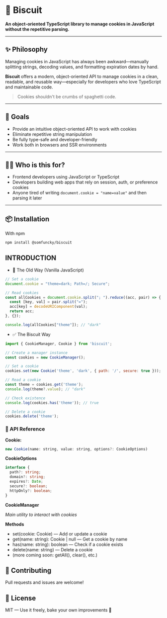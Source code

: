 # 🍪 Biscuit

**An object-oriented TypeScript library to manage cookies in JavaScript without the repetitive parsing.**

---

## ✨ Philosophy

Managing cookies in JavaScript has always been awkward—manually splitting strings, decoding values, and formatting expiration dates by hand.

**Biscuit** offers a modern, object-oriented API to manage cookies in a clean, readable, and reusable way—especially for developers who love TypeScript and maintainable code.

> Cookies shouldn't be crumbs of spaghetti code.

---

## 🎯 Goals

- Provide an intuitive object-oriented API to work with cookies
- Eliminate repetitive string manipulation
- Be fully type-safe and developer-friendly
- Work both in browsers and SSR environments

---

## 👩‍💻 Who is this for?

- Frontend developers using JavaScript or TypeScript
- Developers building web apps that rely on session, auth, or preference cookies
- Anyone tired of writing `document.cookie = "name=value"` and then parsing it later

---

## 📦 Installation

With npm

```bash
npm install @somfuncky/biscuit
```

## INTRODUCTION

* 🚫 The Old Way (Vanilla JavaScript)

```js
// Set a cookie
document.cookie = "theme=dark; Path=/; Secure";

// Read cookies
const allCookies = document.cookie.split("; ").reduce((acc, pair) => {
  const [key, val] = pair.split("=");
  acc[key] = decodeURIComponent(val);
  return acc;
}, {});

console.log(allCookies["theme"]); // "dark"
```

* ✅ The Biscuit Way

```js
import { CookieManager, Cookie } from 'biscuit';

// Create a manager instance
const cookies = new CookieManager();

// Set a cookie
cookies.set(new Cookie('theme', 'dark', { path: '/', secure: true }));

// Read a cookie
const theme = cookies.get('theme');
console.log(theme?.value); // "dark"

// Check existence
console.log(cookies.has('theme')); // true

// Delete a cookie
cookies.delete('theme');
```

### 🔧 API Reference

**Cookie:**
```js
new Cookie(name: string, value: string, options?: CookieOptions)
```

**CookieOptions**

```ts
interface {
  path?: string;
  domain?: string;
  expires?: Date;
  secure?: boolean;
  httpOnly?: boolean;
}
```

**CookieManager**

_Main utility to interact with cookies_

**Methods**

* set(cookie: Cookie) — Add or update a cookie
* get(name: string): Cookie | null — Get a cookie by name
* has(name: string): boolean — Check if a cookie exists
* delete(name: string) — Delete a cookie
* (more coming soon: getAll(), clear(), etc.)

## 🤝 Contributing
Pull requests and issues are welcome!

## 🧁 License
MIT — Use it freely, bake your own improvements 🍪